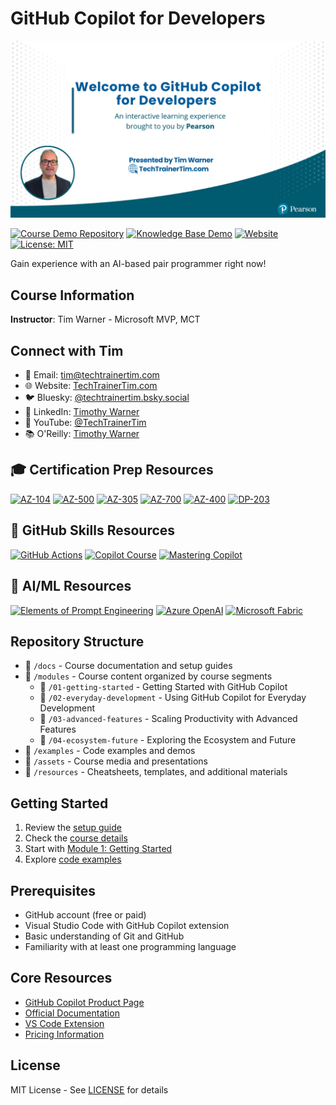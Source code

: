 # GitHub Copilot for Developers

<img src="tim-gh-copilot-cover-slide.png" alt="GitHub Copilot Course Cover" width="600" />

[![Course Demo Repository](https://img.shields.io/badge/Course%20Demo-NodeGoat-brightgreen?style=for-the-badge)](https://github.com/timothywarner/nodegoat)
[![Knowledge Base Demo](https://img.shields.io/badge/Knowledge%20Base-DemoKB-orange?style=for-the-badge)](https://github.com/timothywarner-org/demokb)
[![Website](https://img.shields.io/website?url=https%3A%2F%2Ftechtrainertim.com)](https://techtrainertim.com)
[![License: MIT](https://img.shields.io/badge/License-MIT-yellow.svg)](https://opensource.org/licenses/MIT)

Gain experience with an AI-based pair programmer right now!

## Course Information

**Instructor**: Tim Warner - Microsoft MVP, MCT

## Connect with Tim
- 📧 Email: [tim@techtrainertim.com](mailto:tim@techtrainertim.com)
- 🌐 Website: [TechTrainerTim.com](https://techtrainertim.com)
- 🐦 Bluesky: [@techtrainertim.bsky.social](https://bsky.app/profile/techtrainertim.bsky.social)
- 💼 LinkedIn: [Timothy Warner](https://www.linkedin.com/in/timothywarner)
- 🎥 YouTube: [@TechTrainerTim](https://youtube.com/@TechTrainerTim)
- 📚 O'Reilly: [Timothy Warner](https://learning.oreilly.com/search/?q=author%3A%22Timothy+Warner%22&type=*&rows=100)

## 🎓 Certification Prep Resources

[![AZ-104](https://img.shields.io/github/stars/timothywarner/az104?style=flat&label=AZ-104%20Azure%20Admin&color=blue)](https://github.com/timothywarner/az104)
[![AZ-500](https://img.shields.io/github/stars/timothywarner/az500?style=flat&label=AZ-500%20Azure%20Security&color=blue)](https://github.com/timothywarner/az500)
[![AZ-305](https://img.shields.io/github/stars/timothywarner/az305?style=flat&label=AZ-305%20Azure%20Architecture&color=blue)](https://github.com/timothywarner/az305)
[![AZ-700](https://img.shields.io/github/stars/timothywarner/az700?style=flat&label=AZ-700%20Azure%20Networking&color=blue)](https://github.com/timothywarner/az700)
[![AZ-400](https://img.shields.io/github/stars/timothywarner/az400?style=flat&label=AZ-400%20Azure%20DevOps&color=blue)](https://github.com/timothywarner/az400)
[![DP-203](https://img.shields.io/github/stars/timothywarner/dp203?style=flat&label=DP-203%20Azure%20Data%20Engineering&color=blue)](https://github.com/timothywarner/dp203)

## 🚀 GitHub Skills Resources

[![GitHub Actions](https://img.shields.io/github/stars/timothywarner/actions-cert-prep?style=flat&label=GitHub%20Actions%20Certification&color=green)](https://github.com/timothywarner/actions-cert-prep)
[![Copilot Course](https://img.shields.io/github/stars/timothywarner/copilotaio?style=flat&label=GitHub%20Copilot%20Course&color=green)](https://github.com/timothywarner/copilotaio)
[![Mastering Copilot](https://img.shields.io/github/stars/timothywarner/mastering-github-copilot?style=flat&label=Mastering%20GitHub%20Copilot&color=green)](https://github.com/timothywarner/mastering-github-copilot)

## 🤖 AI/ML Resources

[![Elements of Prompt Engineering](https://img.shields.io/github/stars/timothywarner/elements?style=flat&label=Elements%20of%20Prompt%20Engineering&color=purple)](https://github.com/timothywarner/elements)
[![Azure OpenAI](https://img.shields.io/github/stars/timothywarner/aoai?style=flat&label=Azure%20OpenAI&color=purple)](https://github.com/timothywarner/aoai)
[![Microsoft Fabric](https://img.shields.io/github/stars/timothywarner/fabric?style=flat&label=Microsoft%20Fabric&color=purple)](https://github.com/timothywarner/fabric)

## Repository Structure
- 📁 `/docs` - Course documentation and setup guides
- 📁 `/modules` - Course content organized by course segments
  - 📁 `/01-getting-started` - Getting Started with GitHub Copilot
  - 📁 `/02-everyday-development` - Using GitHub Copilot for Everyday Development
  - 📁 `/03-advanced-features` - Scaling Productivity with Advanced Features
  - 📁 `/04-ecosystem-future` - Exploring the Ecosystem and Future
- 📁 `/examples` - Code examples and demos
- 📁 `/assets` - Course media and presentations
- 📁 `/resources` - Cheatsheets, templates, and additional materials

## Getting Started
1. Review the [setup guide](docs/setup-guide.md)
2. Check the [course details](docs/course-details.md)
3. Start with [Module 1: Getting Started](modules/01-getting-started)
4. Explore [code examples](examples)

## Prerequisites
- GitHub account (free or paid)
- Visual Studio Code with GitHub Copilot extension
- Basic understanding of Git and GitHub
- Familiarity with at least one programming language

## Core Resources
- [GitHub Copilot Product Page](https://github.com/features/copilot)
- [Official Documentation](https://docs.github.com/en/copilot)
- [VS Code Extension](https://marketplace.visualstudio.com/items?itemName=GitHub.copilot)
- [Pricing Information](https://docs.github.com/en/billing/managing-billing-for-github-copilot/about-billing-for-github-copilot)

## License
MIT License - See [LICENSE](LICENSE) for details


